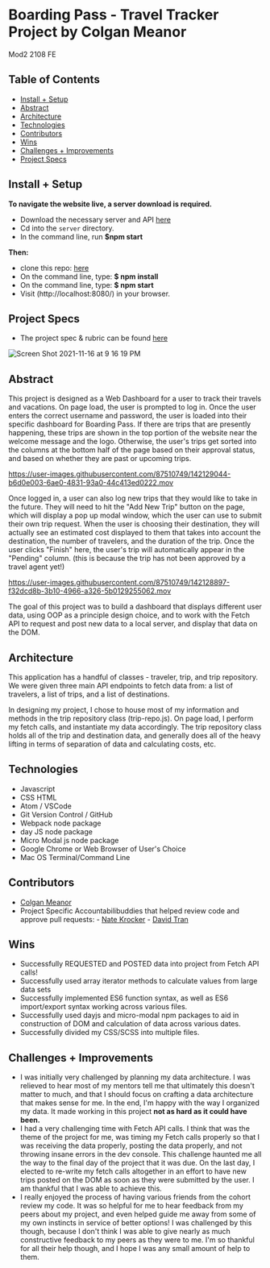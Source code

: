 
# Boarding Pass - Travel Tracker Project by Colgan Meanor
Mod2 2108 FE

## Table of Contents
  - [Install + Setup](#set-up)  
  - [Abstract](#abstract)
  - [Architecture](#architecture)
  - [Technologies](#technologies)
  - [Contributors](#contributors)
  - [Wins](#wins)
  - [Challenges + Improvements](#challenges-+-Improvements)
  - [Project Specs](#project-specs)

## Install + Setup
  **To navigate the website live, a server download is required.**
  - Download the necessary server and API [here](https://github.com/turingschool-examples/travel-tracker-api)
  - Cd into the `server` directory.
  - In the command line, run **$npm start**

  **Then:**
  - clone this repo: [here](https://github.com/colganmeanor/Boarding-Pass)
   - On the command line, type: **$ npm install**
   - On the command line, type: **$ npm start**
   - Visit (http://localhost:8080/) in your browser. 

## Project Specs
   - The project spec & rubric can be found [here](https://frontend.turing.edu/projects/travel-tracker.html)


![Screen Shot 2021-11-16 at 9 16 19 PM](https://user-images.githubusercontent.com/87510749/142128622-be63d030-188a-4fdd-8404-fe318cbc72da.png)


## Abstract

  This project is designed as a Web Dashboard for a user to track their travels and vacations. On page load, the user is prompted to log in. Once the user enters the correct username and password, the user is loaded into their specific dashboard for Boarding Pass. If there are trips that are presently happening, these trips are shown in the top portion of the website near the welcome message and the logo. Otherwise, the user's trips get sorted into the columns at the bottom half of the page based on their approval status, and based on whether they are past or upcoming trips.



https://user-images.githubusercontent.com/87510749/142129044-b6d0e003-6ae0-4831-93a0-44c413ed0222.mov



  Once logged in, a user can also log new trips that they would like to take in the future. They will need to hit the "Add New Trip" button on the page, which will display a pop up modal window, which the user can use to submit their own trip request. When the user is choosing their destination, they will actually see an estimated cost displayed to them that takes into account the destination, the number of travelers, and the duration of the trip. Once the user clicks "Finish" here, the user's trip will automatically appear in the "Pending" column. (this is because the trip has not been approved by a travel agent yet!)
  
  

https://user-images.githubusercontent.com/87510749/142128897-f32dcd8b-3b10-4966-a326-5b0129255062.mov




  The goal of this project was to build a dashboard that displays different user data, using OOP as a principle design choice, and to work with the Fetch API to request and post new data to a local server, and display that data on the DOM.


## Architecture

  This application has a handful of classes - traveler, trip, and trip repository. We were given three main API endpoints to fetch data from: a list of travelers, a list of trips, and a list of destinations.

  In designing my project, I chose to house most of my information and methods in the trip repository class (trip-repo.js). On page load, I perform my fetch calls, and instantiate my data accordingly. The trip repository class holds all of the trip and destination data, and generally does all of the heavy lifting in terms of separation of data and calculating costs, etc.




## Technologies
  - Javascript
  - CSS HTML
  - Atom / VSCode
  - Git Version Control / GitHub
  - Webpack node package
  - day JS node package
  - Micro Modal js node package
  - Google Chrome or Web Browser of User's Choice
  - Mac OS Terminal/Command Line


## Contributors
  - [Colgan Meanor](https://github.com/colganmeanor)
   - Project Specific Accountabilibuddies that helped review code and approve pull requests:
    - [Nate Krocker](https://github.com/NEwertKrocker)
    - [David Tran](https://github.com/isleofyou)


## Wins
  - Successfully REQUESTED and POSTED data into project from Fetch API calls!
  - Successfully used array iterator methods to calculate values from large data sets
  - Successfully implemented ES6 function syntax, as well as ES6 import/export syntax working across various files.
  - Successfully used dayjs and micro-modal npm packages to aid in construction of DOM and calculation of data across various dates.
  - Successfully divided my CSS/SCSS into multiple files.

## Challenges + Improvements
  - I was initially very challenged by planning my data architecture. I was relieved to hear most of my mentors tell me that ultimately this doesn't matter to much, and that I should focus on crafting a data architecture that makes sense for me. In the end, I'm happy with the way I organized my data. It made working in this project **not as hard as it could have been.**
  - I had a very challenging time with Fetch API calls. I think that was the theme of the project for me, was timing my Fetch calls properly so that I was receiving the data properly, posting the data properly, and not throwing insane errors in the dev console. This challenge haunted me all the way to the final day of the project that it was due. On the last day, I elected to re-write my fetch calls altogether in an effort to have new trips posted on the DOM as soon as they were submitted by the user. I am thankful that I was able to achieve this.
  - I really enjoyed the process of having various friends from the cohort review my code. It was so helpful for me to hear feedback from my peers about my project, and even helped guide me away from some of my own instincts in service of better options! I was challenged by this though, because I don't think I was able to give nearly as much constructive feedback to my peers as they were to me. I'm so thankful for all their help though, and I hope I was any small amount of help to them.
